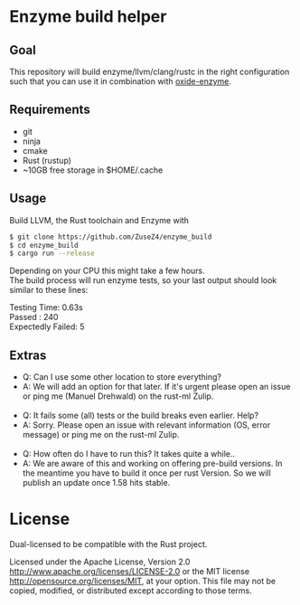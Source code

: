 # Enzyme build helper

## Goal

This repository will build enzyme/llvm/clang/rustc in the right configuration such that you can use it in combination with [oxide-enzyme](https://github.com/rust-ml/oxide-enzyme).

## Requirements

 - git  
 - ninja  
 - cmake  
 - Rust (rustup)    
 - ~10GB free storage in $HOME/.cache

## Usage

Build LLVM, the Rust toolchain and Enzyme with

```bash
$ git clone https://github.com/ZuseZ4/enzyme_build  
$ cd enzyme_build  
$ cargo run --release  
```

Depending on your CPU this might take a few hours.  
The build process will run enzyme tests, so your last output should look similar to these lines:

Testing Time: 0.63s  
  Passed           : 240  
  Expectedly Failed:   5  

## Extras
- Q: Can I use some other location to store everything?
- A: We will add an option for that later. If it's urgent please open an issue or ping me (Manuel Drehwald) on the rust-ml Zulip.  
&nbsp;
- Q: It fails some (all) tests or the build breaks even earlier. Help?
- A: Sorry. Please open an issue with relevant information (OS, error message) or ping me on the rust-ml Zulip.  
&nbsp;
- Q: How often do I have to run this? It takes quite a while..
- A: We are aware of this and working on offering pre-build versions. In the meantime you have to build it once per rust Version. So we will publish an update once 1.58 hits stable.

License
=======

Dual-licensed to be compatible with the Rust project.

Licensed under the Apache License, Version 2.0
http://www.apache.org/licenses/LICENSE-2.0 or the MIT license
http://opensource.org/licenses/MIT, at your
option. This file may not be copied, modified, or distributed
except according to those terms.
